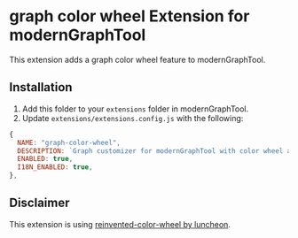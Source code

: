 # graph color wheel Extension for modernGraphTool

This extension adds a graph color wheel feature to modernGraphTool.

## Installation

1. Add this folder to your `extensions` folder in modernGraphTool.
2. Update `extensions/extensions.config.js` with the following:
```js
{
  NAME: "graph-color-wheel",
  DESCRIPTION: `Graph customizer for modernGraphTool with color wheel and dash customizer`,
  ENABLED: true,
  I18N_ENABLED: true,
},
```

## Disclaimer

This extension is using [reinvented-color-wheel by luncheon](https://github.com/luncheon/reinvented-color-wheel).